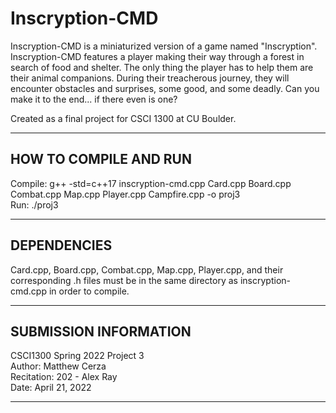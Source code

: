 # Inscryption-CMD
Inscryption-CMD is a miniaturized version of a game named "Inscryption". Inscryption-CMD features a player making their way through a forest in search of food and shelter. The only thing the player has to help them are their animal companions. During their treacherous journey, they will encounter obstacles and surprises, some good, and some deadly. Can you make it to the end... if there even is one? 

Created as a final project for CSCI 1300 at CU Boulder.

------------------------
HOW TO COMPILE AND RUN
------------------------
Compile: g++ -std=c++17 inscryption-cmd.cpp Card.cpp Board.cpp Combat.cpp Map.cpp Player.cpp Campfire.cpp -o proj3  
Run: ./proj3

------------------------
DEPENDENCIES
------------------------
Card.cpp, Board.cpp, Combat.cpp, Map.cpp, Player.cpp, and their corresponding .h files must be in the same directory as inscryption-cmd.cpp in order to compile.

------------------------
SUBMISSION INFORMATION
------------------------
CSCI1300 Spring 2022 Project 3  
Author: Matthew Cerza  
Recitation: 202 - Alex Ray  
Date: April 21, 2022  

------------------------

